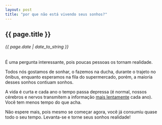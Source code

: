 ```yaml
---
layout: post
title: "por que não está vivendo seus sonhos?"
---
```


## {{ page.title }}
###### {{ page.date | date_to_string }}

É uma pergunta interessante, pois poucas pessoas os tornam realidade.

Todos nós gostamos de sonhar, o fazemos na ducha, durante o trajeto no ônibus, enquanto esperamos na fila do supermercado, porém, a maioria desses sonhos contiuam sonhos.

A vida é curta e cada ano o tempo passa depressa (é normal, nossos cérebros e nervos transmitem a informação [mais lentamente](http://deepblue.lib.umich.edu/bitstream/handle/2027.42/50152/880151007_ftp.pdf?sequence=1) cada ano). Você tem menos tempo do que acha.

Não espere mais, pois mesmo se começar agora, você já consumiu quase todo o seu tempo. Levanta-se e torne seus sonhos realidade!
